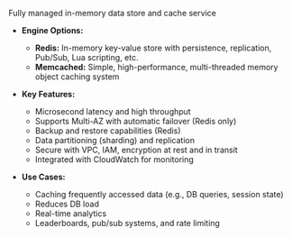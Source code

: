 Fully managed in-memory data store and cache service

- **Engine Options:**
	- **Redis:** In-memory key-value store with persistence, replication, Pub/Sub, Lua scripting, etc.
	- **Memcached:** Simple, high-performance, multi-threaded memory object caching system

- **Key Features:**
	- Microsecond latency and high throughput
	- Supports Multi-AZ with automatic failover (Redis only)
	- Backup and restore capabilities (Redis)
	- Data partitioning (sharding) and replication
	- Secure with VPC, IAM, encryption at rest and in transit
	- Integrated with CloudWatch for monitoring

- **Use Cases:**
	- Caching frequently accessed data (e.g., DB queries, session state)
	- Reduces DB load
	- Real-time analytics
	- Leaderboards, pub/sub systems, and rate limiting
